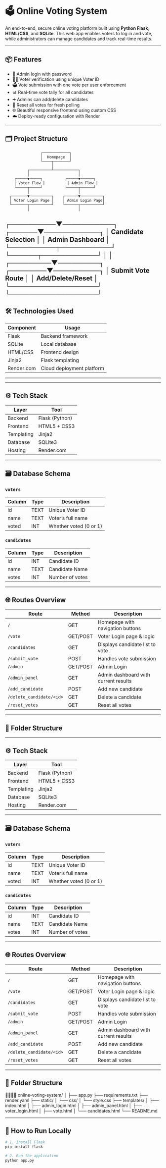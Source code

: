 # 🗳️ Online Voting System

An end-to-end, secure online voting platform built using **Python Flask**, **HTML/CSS**, and **SQLite**. This web app enables voters to log in and vote, while administrators can manage candidates and track real-time results.

---

## 📦 Features

- 🔐 Admin login with password
- 🙋‍♂️ Voter verification using unique Voter ID
- 🗳️ Vote submission with one vote per user enforcement
- 📊 Real-time vote tally for all candidates
- ➕ Admins can add/delete candidates
- 🔄 Reset all votes for fresh polling
- 🌐 Beautiful responsive frontend using custom CSS
- ☁️ Deploy-ready configuration with Render

---

## 🗂️ Project Structure
                    ┌────────────┐
                    │  Homepage  │
                    └────┬───────┘
                         │
              ┌──────────┴───────────┐
              │                      │
        ┌─────▼─────┐          ┌─────▼──────┐
        │ Voter Flow │          │ Admin Flow │
        └─────┬─────┘          └─────┬──────┘
              │                      │
      ┌───────▼──────────┐    ┌──────▼──────────┐
      │ Voter Login Page │    │ Admin Login Page│
      └───────┬──────────┘    └──────┬──────────┘
              │                      │
   ┌──────────▼───────────┐   ┌──────▼────────────┐
   │ Candidate Selection  │   │ Admin Dashboard   │
   └──────────┬───────────┘   └──────┬────────────┘
              │                      │
    ┌─────────▼─────────┐   ┌────────▼──────────┐
    │ Submit Vote Route │   │ Add/Delete/Reset  │
    └───────────────────┘   └───────────────────┘
---

## 🛠️ Technologies Used

| Component   | Usage                        |
|------------|-------------------------------|
| Flask       | Backend framework             |
| SQLite      | Local database                |
| HTML/CSS    | Frontend design               |
| Jinja2      | Flask templating              |
| Render.com  | Cloud deployment platform     |

---


---

## ⚙️ Tech Stack

| Layer       | Tool         |
|-------------|--------------|
| Backend     | Flask (Python) |
| Frontend    | HTML5 + CSS3  |
| Templating  | Jinja2        |
| Database    | SQLite3       |
| Hosting     | Render.com    |

---

## 🗃️ Database Schema

### `voters`

| Column   | Type | Description           |
|----------|------|-----------------------|
| id       | TEXT | Unique Voter ID       |
| name     | TEXT | Voter’s full name     |
| voted    | INT  | Whether voted (0 or 1)|

### `candidates`

| Column   | Type | Description         |
|----------|------|---------------------|
| id       | INT  | Candidate ID        |
| name     | TEXT | Candidate Name      |
| votes    | INT  | Number of votes     |

---

## 🌐 Routes Overview

| Route                    | Method | Description                             |
|--------------------------|--------|-----------------------------------------|
| `/`                      | GET    | Homepage with navigation buttons        |
| `/vote`                  | GET/POST | Voter Login page & logic                |
| `/candidates`            | GET    | Displays candidate list to vote         |
| `/submit_vote`           | POST   | Handles vote submission                 |
| `/admin`                 | GET/POST | Admin Login                             |
| `/admin_panel`           | GET    | Admin dashboard with current results    |
| `/add_candidate`         | POST   | Add new candidate                       |
| `/delete_candidate/<id>`| GET    | Delete a candidate                      |
| `/reset_votes`           | GET    | Reset all votes                         |

---

## 📁 Folder Structure


---

## ⚙️ Tech Stack

| Layer       | Tool         |
|-------------|--------------|
| Backend     | Flask (Python) |
| Frontend    | HTML5 + CSS3  |
| Templating  | Jinja2        |
| Database    | SQLite3       |
| Hosting     | Render.com    |

---

## 🗃️ Database Schema

### `voters`

| Column   | Type | Description           |
|----------|------|-----------------------|
| id       | TEXT | Unique Voter ID       |
| name     | TEXT | Voter’s full name     |
| voted    | INT  | Whether voted (0 or 1)|

### `candidates`

| Column   | Type | Description         |
|----------|------|---------------------|
| id       | INT  | Candidate ID        |
| name     | TEXT | Candidate Name      |
| votes    | INT  | Number of votes     |

---

## 🌐 Routes Overview

| Route                    | Method | Description                             |
|--------------------------|--------|-----------------------------------------|
| `/`                      | GET    | Homepage with navigation buttons        |
| `/vote`                  | GET/POST | Voter Login page & logic                |
| `/candidates`            | GET    | Displays candidate list to vote         |
| `/submit_vote`           | POST   | Handles vote submission                 |
| `/admin`                 | GET/POST | Admin Login                             |
| `/admin_panel`           | GET    | Admin dashboard with current results    |
| `/add_candidate`         | POST   | Add new candidate                       |
| `/delete_candidate/<id>`| GET    | Delete a candidate                      |
| `/reset_votes`           | GET    | Reset all votes                         |

---

## 📁 Folder Structure


online-voting-system/ │ ├── app.py ├── requirements.txt ├── render.yaml ├── static/ │   └── css/ │       └── style.css ├── templates/ │   ├── index.html │   ├── admin_login.html │   ├── admin_panel.html │   ├── voter_login.html │   ├── vote.html │   └── candidates.html └── README.md

---

## 🧪 How to Run Locally

```bash
# 1. Install Flask
pip install flask

# 2. Run the application
python app.py

